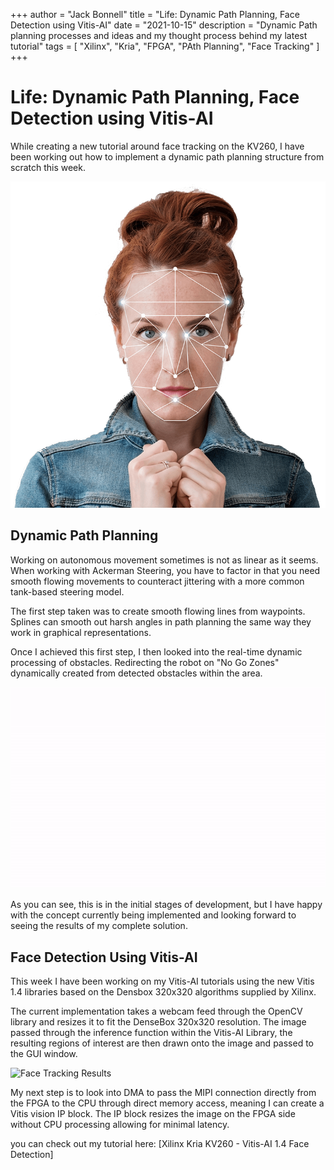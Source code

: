 +++
author = "Jack Bonnell"
title = "Life: Dynamic Path Planning, Face Detection using Vitis-AI"
date = "2021-10-15"
description = "Dynamic Path planning processes and ideas and my thought process behind my latest tutorial"
tags = [
    "Xilinx",
    "Kria",
    "FPGA",
    "PAth Planning",
    "Face Tracking"
]
+++

# Life: Dynamic Path Planning, Face Detection using Vitis-AI
While creating a new tutorial around face tracking on the KV260, I have been working out how to implement a dynamic path planning structure from scratch this week.

![Faces](/img/face_tracking_front.png)


## Dynamic Path Planning
Working on autonomous movement sometimes is not as linear as it seems. When working with Ackerman Steering, you have to factor in that you need smooth flowing movements to counteract jittering with a more common tank-based steering model.

The first step taken was to create smooth flowing lines from waypoints. Splines can smooth out harsh angles in path planning the same way they work in graphical representations.

Once I achieved this first step, I then looked into the real-time dynamic processing of obstacles. Redirecting the robot on "No Go Zones" dynamically created from detected obstacles within the area.

![Path Planning Results](/img/Path_Planning.gif)

As you can see, this is in the initial stages of development, but I have happy with the concept currently being implemented and looking forward to seeing the results of my complete solution.

## Face Detection Using Vitis-AI

This week I have been working on my Vitis-AI tutorials using the new Vitis 1.4 libraries based on the Densbox 320x320 algorithms supplied by Xilinx.

The current implementation takes a webcam feed through the OpenCV library and resizes it to fit the DenseBox 320x320 resolution. The image passed through the inference function within the Vitis-AI Library, the resulting regions of interest are then drawn onto the image and passed to the GUI window.

![Face Tracking Results](/img/facetracking.gif)

My next step is to look into DMA to pass the MIPI connection directly from the FPGA to the CPU through direct memory access, meaning I can create a Vitis vision IP block. The IP block resizes the image on the FPGA side without CPU processing allowing for minimal latency.

you can check out my tutorial here: [Xilinx Kria KV260 - Vitis-AI 1.4 Face Detection]

[Xilinx KV260 - Vitis-AI 1.4 Face Detection]: https://www.hackster.io/jack-bonnell2/xilinx-kria-kv260-vitis-ai-1-4-face-detection-90f914